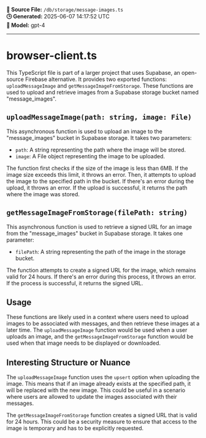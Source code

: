**📄 Source File:** `/db/storage/message-images.ts`  
**🕒 Generated:** 2025-06-07 14:17:52 UTC  
**🤖 Model:** gpt-4

---

# browser-client.ts

This TypeScript file is part of a larger project that uses Supabase, an open-source Firebase alternative. It provides two exported functions: `uploadMessageImage` and `getMessageImageFromStorage`. These functions are used to upload and retrieve images from a Supabase storage bucket named "message_images".

## `uploadMessageImage(path: string, image: File)`

This asynchronous function is used to upload an image to the "message_images" bucket in Supabase storage. It takes two parameters:

- `path`: A string representing the path where the image will be stored.
- `image`: A File object representing the image to be uploaded.

The function first checks if the size of the image is less than 6MB. If the image size exceeds this limit, it throws an error. Then, it attempts to upload the image to the specified path in the bucket. If there's an error during the upload, it throws an error. If the upload is successful, it returns the path where the image was stored.

## `getMessageImageFromStorage(filePath: string)`

This asynchronous function is used to retrieve a signed URL for an image from the "message_images" bucket in Supabase storage. It takes one parameter:

- `filePath`: A string representing the path of the image in the storage bucket.

The function attempts to create a signed URL for the image, which remains valid for 24 hours. If there's an error during this process, it throws an error. If the process is successful, it returns the signed URL.

## Usage

These functions are likely used in a context where users need to upload images to be associated with messages, and then retrieve these images at a later time. The `uploadMessageImage` function would be used when a user uploads an image, and the `getMessageImageFromStorage` function would be used when that image needs to be displayed or downloaded.

## Interesting Structure or Nuance

The `uploadMessageImage` function uses the `upsert` option when uploading the image. This means that if an image already exists at the specified path, it will be replaced with the new image. This could be useful in a scenario where users are allowed to update the images associated with their messages.

The `getMessageImageFromStorage` function creates a signed URL that is valid for 24 hours. This could be a security measure to ensure that access to the image is temporary and has to be explicitly requested.